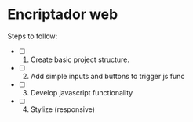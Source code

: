 # Encriptador web

Steps to follow:

- [ ] 1. Create basic project structure.
- [ ] 2. Add simple inputs and buttons to trigger js func
- [ ] 3. Develop javascript functionality
- [ ] 4. Stylize (responsive)


